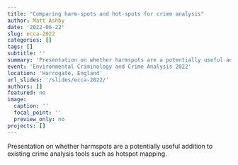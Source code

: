 ```yaml
---
title: "Comparing harm-spots and hot-spots for crime analysis"
author: Matt Ashby
date: '2022-06-22'
slug: ecca-2022
categories: []
tags: []
subtitle: ''
summary: 'Presentation on whether harmspots are a potentially useful addition to existing crime analysis tools such as hotspot mapping.'
event: 'Environmental Criminology and Crime Analysis 2022'
location: 'Harrogate, England'
url_slides: '/slides/ecca-2022/'
authors: []
featured: no
image:
  caption: ''
  focal_point: ''
  preview_only: no
projects: []
---
```


Presentation on whether harmspots are a potentially useful addition to existing crime analysis tools such as hotspot mapping.
